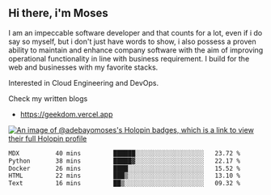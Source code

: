 ## Hi there, i'm Moses

I am an impeccable software developer and that counts for a lot, even if i do say so myself, but i don't just have words to show, i also possess a proven ability to maintain and enhance company software with the aim of improving operational functionality in line with business requirement. I build for the web and businesses with my favorite stacks.

Interested in Cloud Engineering and DevOps.

Check my written blogs
- https://geekdom.vercel.app

[![An image of @adebayomoses's Holopin badges, which is a link to view their full Holopin profile](https://holopin.me/adebayomoses)](https://holopin.io/@adebayomoses)

<!--START_SECTION:waka-->

```txt
MDX          40 mins         ██████░░░░░░░░░░░░░░░░░░░   23.72 %
Python       38 mins         █████▓░░░░░░░░░░░░░░░░░░░   22.17 %
Docker       26 mins         ████░░░░░░░░░░░░░░░░░░░░░   15.52 %
HTML         22 mins         ███▒░░░░░░░░░░░░░░░░░░░░░   13.10 %
Text         16 mins         ██▒░░░░░░░░░░░░░░░░░░░░░░   09.32 %
```

<!--END_SECTION:waka-->
